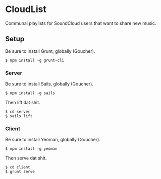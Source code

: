 # CloudList
Communal playlists for SoundCloud users that want to share new music.

## Setup

Be sure to install Grunt, globally (Goucher).

```
$ npm install -g grunt-cli
```

### Server

Be sure to install Sails, globally (Goucher).

```
$ npm install -g sails
```

Then lift dat shit.

```
$ cd server
$ sails lift
```

### Client

Be sure to install Yeoman, globally (Goucher).

```
$ npm install -g yeoman
```

Then serve dat shit.

```
$ cd client
$ grunt serve
```

